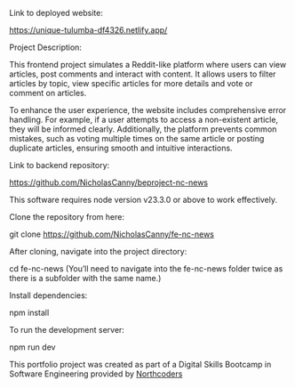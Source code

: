 Link to deployed website:

https://unique-tulumba-df4326.netlify.app/

Project Description:

This frontend project simulates a Reddit-like platform where users can view articles, post comments and interact with content. It allows users to filter articles by topic, view specific articles for more details and vote or comment on articles.

To enhance the user experience, the website includes comprehensive error handling. For example, if a user attempts to access a non-existent article, they will be informed clearly. Additionally, the platform prevents common mistakes, such as voting multiple times on the same article or posting duplicate articles, ensuring smooth and intuitive interactions.

Link to backend repository:

https://github.com/NicholasCanny/beproject-nc-news

This software requires node version v23.3.0 or above to work effectively.

Clone the repository from here:

git clone https://github.com/NicholasCanny/fe-nc-news

After cloning, navigate into the project directory:

cd fe-nc-news (You’ll need to navigate into the fe-nc-news folder twice as there is a subfolder with the same name.)

Install dependencies:

npm install

To run the development server:

npm run dev

This portfolio project was created as part of a Digital Skills Bootcamp in Software Engineering provided by [Northcoders](https://northcoders.com/)
